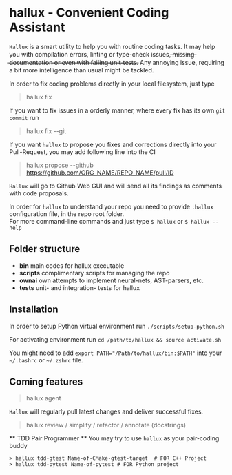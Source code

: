 # hallux - Convenient Coding Assistant

`Hallux` is a smart utility to help you with routine coding tasks. It may help you with compilation errors, linting or type-check issues,  ̶m̶i̶s̶s̶i̶n̶g̶ ̶d̶o̶c̶u̶m̶e̶n̶t̶a̶t̶i̶o̶n̶ ̶o̶r̶ ̶e̶v̶e̶n̶ ̶w̶i̶t̶h̶ ̶f̶a̶i̶l̶i̶n̶g̶ ̶u̶n̶i̶t̶-̶t̶e̶s̶t̶s̶.
Any annoying issue, requiring a bit more intelligence than usual might be tackled. 

In order to fix coding problems directly in your local filesystem, just type  
> hallux fix

If you want to fix issues in a orderly manner, where every fix has its own `git commit` run
> hallux fix --git

If you want `hallux` to propose you fixes and corrections directly into your Pull-Request, you may add following line into the CI
> hallux propose --github https://github.com/ORG_NAME/REPO_NAME/pull/ID

`Hallux` will go to Github Web GUI and will send all its findings as comments with code proposals.

In order for `hallux` to understand your repo you need to provide `.hallux` configuration file, in the repo root folder.  
For more command-line commands and just type `$ hallux` or `$ hallux --help` 

## Folder structure

* **bin** main codes for hallux executable
* **scripts** complimentary scripts for managing the repo
* **ownai** own attempts to implement neural-nets, AST-parsers, etc.
* **tests** unit- and integration- tests for hallux 

## Installation

In order to setup Python virtual environment run `./scripts/setup-python.sh`

For activating environment run `cd /path/to/hallux && source activate.sh` 

You might need to add `export PATH="/Path/to/hallux/bin:$PATH"` into your `~/.bashrc` or `~/.zshrc` file.

## Coming features

> hallux agent

`Hallux` will regularly pull latest changes and deliver successful fixes.

> hallux review / simplify / refactor / annotate (docstrings)

** TDD Pair Programmer **
You may try to use `hallux` as your pair-coding buddy    
```
> hallux tdd-gtest Name-of-CMake-gtest-target  # FOR C++ Project 
> hallux tdd-pytest Name-of-pytest # FOR Python project
```

